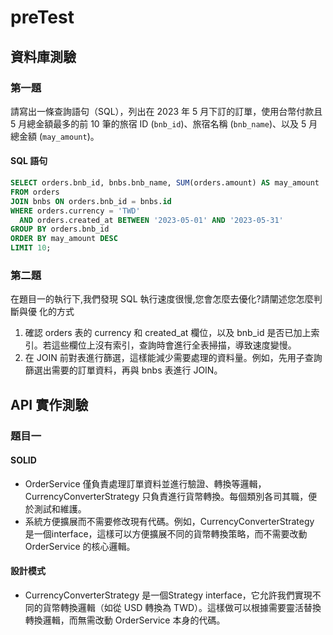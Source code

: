 # preTest

## 資料庫測驗

### 第一題

請寫出一條查詢語句（SQL），列出在 2023 年 5 月下訂的訂單，使用台幣付款且 5 月總金額最多的前 10 筆的旅宿 ID (`bnb_id`)、旅宿名稱 (`bnb_name`)、以及 5 月總金額 (`may_amount`)。

#### SQL 語句
```sql
SELECT orders.bnb_id, bnbs.bnb_name, SUM(orders.amount) AS may_amount
FROM orders
JOIN bnbs ON orders.bnb_id = bnbs.id
WHERE orders.currency = 'TWD'
  AND orders.created_at BETWEEN '2023-05-01' AND '2023-05-31'
GROUP BY orders.bnb_id
ORDER BY may_amount DESC
LIMIT 10;
```

### 第二題

在題目一的執行下,我們發現 SQL 執行速度很慢,您會怎麼去優化?請闡述您怎麼判斷與優
化的方式

1. 確認 orders 表的 currency 和 created_at 欄位，以及 bnb_id 是否已加上索引。若這些欄位上沒有索引，查詢時會進行全表掃描，導致速度變慢。
2. 在 JOIN 前對表進行篩選，這樣能減少需要處理的資料量。例如，先用子查詢篩選出需要的訂單資料，再與 bnbs 表進行 JOIN。

## API 實作測驗

### 題目一

#### SOLID

* OrderService 僅負責處理訂單資料並進行驗證、轉換等邏輯，CurrencyConverterStrategy 只負責進行貨幣轉換。每個類別各司其職，便於測試和維護。
* 系統方便擴展而不需要修改現有代碼。例如，CurrencyConverterStrategy 是一個interface，這樣可以方便擴展不同的貨幣轉換策略，而不需要改動 OrderService 的核心邏輯。

#### 設計模式

* CurrencyConverterStrategy 是一個Strategy interface，它允許我們實現不同的貨幣轉換邏輯（如從 USD 轉換為 TWD）。這樣做可以根據需要靈活替換轉換邏輯，而無需改動 OrderService 本身的代碼。
